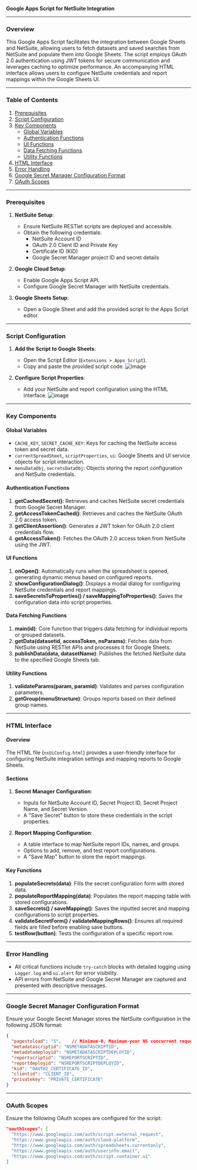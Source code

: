**Google Apps Script for NetSuite Integration**

---

### Overview

This Google Apps Script facilitates the integration between Google Sheets and NetSuite, allowing users to fetch datasets and saved searches from NetSuite and populate them into Google Sheets. The script employs OAuth 2.0 authentication using JWT tokens for secure communication and leverages caching to optimize performance. An accompanying HTML interface allows users to configure NetSuite credentials and report mappings within the Google Sheets UI.

---

### Table of Contents

1. [Prerequisites](#prerequisites)
2. [Script Configuration](#script-configuration)
3. [Key Components](#key-components)
   - [Global Variables](#global-variables)
   - [Authentication Functions](#authentication-functions)
   - [UI Functions](#ui-functions)
   - [Data Fetching Functions](#data-fetching-functions)
   - [Utility Functions](#utility-functions)
4. [HTML Interface](#html-interface)
5. [Error Handling](#error-handling)
6. [Google Secret Manager Configuration Format](#google-secret-manager-configuration-format)
7. [OAuth Scopes](#oauth-scopes)

---

### Prerequisites

1. **NetSuite Setup**:

   - Ensure NetSuite RESTlet scripts are deployed and accessible.
   - Obtain the following credentials:
     - NetSuite Account ID
     - OAuth 2.0 Client ID and Private Key
     - Certificate ID (KID)
     - Google Secret Manager project ID and secret details

2. **Google Cloud Setup**:

   - Enable Google Apps Script API.
   - Configure Google Secret Manager with NetSuite credentials.

3. **Google Sheets Setup**:

   - Open a Google Sheet and add the provided script to the Apps Script editor.

---

### Script Configuration

1. **Add the Script to Google Sheets**:

   - Open the Script Editor (`Extensions > Apps Script`).
   - Copy and paste the provided script code.
     ![image](https://github.com/user-attachments/assets/c102885c-bf04-44f9-ba28-86c179c0fe9f)

2. **Configure Script Properties**:

   - Add your NetSuite and report configuration using the HTML interface.
     ![image](https://github.com/user-attachments/assets/738e7d1a-66a7-4f6a-95d0-d64541ffa9e8)

---

### Key Components

#### Global Variables

- `CACHE_KEY`, `SECRET_CACHE_KEY`: Keys for caching the NetSuite access token and secret data.
- `currentSpreadSheet`, `scriptProperties`, `ui`: Google Sheets and UI service objects for script interaction.
- `menuDataObj`, `secretsDataObj`: Objects storing the report configuration and NetSuite credentials.

#### Authentication Functions

1. **getCachedSecret()**: Retrieves and caches NetSuite secret credentials from Google Secret Manager.
2. **getAccessTokenCached()**: Retrieves and caches the NetSuite OAuth 2.0 access token.
3. **getClientAssertion()**: Generates a JWT token for OAuth 2.0 client credentials flow.
4. **getAccessToken()**: Fetches the OAuth 2.0 access token from NetSuite using the JWT.

#### UI Functions

1. **onOpen()**: Automatically runs when the spreadsheet is opened, generating dynamic menus based on configured reports.
2. **showConfigurationDialog()**: Displays a modal dialog for configuring NetSuite credentials and report mappings.
3. **saveSecretsToProperties() / saveMappingToProperties()**: Saves the configuration data into script properties.

#### Data Fetching Functions

1. **main(id)**: Core function that triggers data fetching for individual reports or grouped datasets.
2. **getData(datasetid, accessToken, nsParams)**: Fetches data from NetSuite using RESTlet APIs and processes it for Google Sheets.
3. **publishData(data, datasetName)**: Publishes the fetched NetSuite data to the specified Google Sheets tab.

#### Utility Functions

1. **validateParams(param, paramid)**: Validates and parses configuration parameters.
2. **getGroup(menuStructure)**: Groups reports based on their defined group names.

---

### HTML Interface

#### Overview

The HTML file (`nsUiConfig.html`) provides a user-friendly interface for configuring NetSuite integration settings and mapping reports to Google Sheets.

#### Sections

1. **Secret Manager Configuration**:

   - Inputs for NetSuite Account ID, Secret Project ID, Secret Project Name, and Secret Version.
   - A "Save Secret" button to store these credentials in the script properties.

2. **Report Mapping Configuration**:

   - A table interface to map NetSuite report IDs, names, and groups.
   - Options to add, remove, and test report configurations.
   - A "Save Map" button to store the report mappings.

#### Key Functions

1. **populateSecrets(data)**: Fills the secret configuration form with stored data.
2. **populateReportMapping(data)**: Populates the report mapping table with stored configurations.
3. **saveSecrets() / saveMapping()**: Saves the inputted secret and mapping configurations to script properties.
4. **validateSecretForm() / validateMappingRows()**: Ensures all required fields are filled before enabling save buttons.
5. **testRow(button)**: Tests the configuration of a specific report row.

---

### Error Handling

- All critical functions include `try-catch` blocks with detailed logging using `Logger.log` and `ui.alert` for error visibility.
- API errors from NetSuite and Google Secret Manager are captured and presented with descriptive messages.

---

### Google Secret Manager Configuration Format

Ensure your Google Secret Manager stores the NetSuite configuration in the following JSON format:

```json
{
  "pagestoload": "5",    // Minimum-0, Maximum-your NS concurrent request limit, don't go overboard
  "metadatascriptid": "NSMETADATASCRIPTID",
  "metadatadeployid": "NSMETADATASCRIPTDEPLOYID",
  "reportscriptid": "NSREPORTSCRIPTID",
  "reportdeployid": "NSREPORTSCRIPTDEPLOYID",
  "kid": "OAUTH2_CERTIFICATE_ID",
  "clientid": "CLIENT_ID",
  "privatekey": "PRIVATE_CERTIFICATE"
}
```

---

### OAuth Scopes

Ensure the following OAuth scopes are configured for the script:

```json
"oauthScopes": [
  "https://www.googleapis.com/auth/script.external_request",
  "https://www.googleapis.com/auth/cloud-platform",
  "https://www.googleapis.com/auth/spreadsheets.currentonly",
  "https://www.googleapis.com/auth/userinfo.email",
  "https://www.googleapis.com/auth/script.container.ui"
]
```

